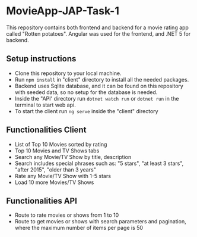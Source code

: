 # MovieApp-JAP-Task-1

This repository contains both frontend and backend for a movie rating app called "Rotten potatoes". Angular was used for the frontend, and .NET 5 for backend.

## Setup instructions
* Clone this repository to your local machine.
* Run ```npm install``` in "client" directory to install all the needed packages.
* Backend uses Sqlite database, and it can be found on this repository with seeded data, so no setup for the database is needed.
* Inside the "API' directory run ```dotnet watch run``` or ```dotnet run``` in the terminal to start web api.
* To start the client run ```ng serve``` inside the "client" directory


## Functionalities Client
* List of Top 10 Movies sorted by rating
* Top 10 Movies and TV Shows tabs
* Search any Movie/TV Show by title, description
* Search includes special phrases such as: "5 stars", "at least 3 stars", "after 2015", "older than 3 years"
* Rate any Movie/TV Show with 1-5 stars
* Load 10 more Movies/TV Shows

## Functionalities API
* Route to rate movies or shows from 1 to 10
* Route to get movies or shows with search parameters and pagination, where the maximum number of items per page is 50

